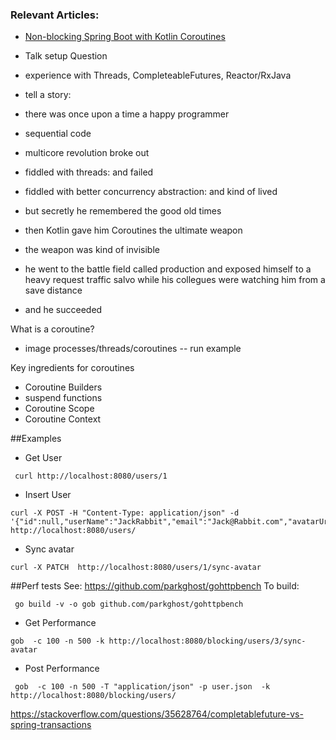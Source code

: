 ### Relevant Articles:
- [Non-blocking Spring Boot with Kotlin Coroutines](http://www.baeldung.com/non-blocking-spring-boot-with-kotlin-coroutines)


- Talk setup
Question
- experience with Threads, CompleteableFutures, Reactor/RxJava

- tell a story:

- there was once upon a time a happy programmer
- sequential code

- multicore revolution broke out
- fiddled with threads: and failed
- fiddled with better concurrency abstraction: and kind of lived
- but secretly he remembered the good old times

- then Kotlin gave him Coroutines the ultimate weapon 
- the weapon was kind of invisible 

- he went to the battle field called production and exposed himself to a heavy request traffic salvo while his collegues were watching him from a save distance
- and he succeeded


What is a coroutine?
- image processes/threads/coroutines
-- run example

Key ingredients for coroutines
- Coroutine Builders
- suspend functions
- Coroutine Scope 
- Coroutine Context


##Examples
- Get User
```
 curl http://localhost:8080/users/1
```

- Insert User
```
curl -X POST -H "Content-Type: application/json" -d '{"id":null,"userName":"JackRabbit","email":"Jack@Rabbit.com","avatarUrl":null}'  http://localhost:8080/users/
```

- Sync avatar
```
curl -X PATCH  http://localhost:8080/users/1/sync-avatar
```


##Perf tests
See: https://github.com/parkghost/gohttpbench
To build:
```
 go build -v -o gob github.com/parkghost/gohttpbench
```
- Get Performance
```
gob  -c 100 -n 500 -k http://localhost:8080/blocking/users/3/sync-avatar

```

- Post Performance
```
 gob  -c 100 -n 500 -T "application/json" -p user.json  -k   http://localhost:8080/blocking/users/

```


https://stackoverflow.com/questions/35628764/completablefuture-vs-spring-transactions

